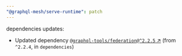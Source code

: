 ```yaml
---
"@graphql-mesh/serve-runtime": patch
---
```

dependencies updates:
  - Updated dependency [`@graphql-tools/federation@^2.2.5` ↗︎](https://www.npmjs.com/package/@graphql-tools/federation/v/2.2.5) (from `^2.2.4`, in `dependencies`)
